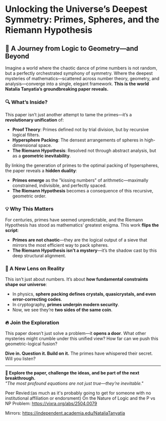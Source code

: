 # **Unlocking the Universe’s Deepest Symmetry: Primes, Spheres, and the Riemann Hypothesis**

## **🚀 A Journey from Logic to Geometry—and Beyond**

Imagine a world where the chaotic dance of prime numbers is not random, but a perfectly orchestrated symphony of symmetry. Where the deepest mysteries of mathematics—scattered across number theory, geometry, and analysis—converge into a single, elegant framework. **This is the world Natalia Tanyatia’s groundbreaking paper reveals.**

### **🔍 What’s Inside?**  
This paper isn’t just another attempt to tame the primes—it’s a **revolutionary unification** of:  
- **Proof Theory**: Primes defined not by trial division, but by recursive logical filters.  
- **Hypersphere Packing**: The densest arrangements of spheres in high-dimensional space.  
- **The Riemann Hypothesis**: Resolved not through abstract analysis, but as a **geometric inevitability**.  

By linking the generation of primes to the optimal packing of hyperspheres, the paper reveals a **hidden duality**:  
- **Primes emerge** as the "kissing numbers" of arithmetic—maximally constrained, indivisible, and perfectly spaced.  
- **The Riemann Hypothesis** becomes a consequence of this recursive, geometric order.  

### **💡 Why This Matters**  
For centuries, primes have seemed unpredictable, and the Riemann Hypothesis has stood as mathematics’ greatest enigma. This work **flips the script**:  
- **Primes are not chaotic**—they are the logical output of a sieve that mirrors the most efficient way to pack spheres.  
- **The Riemann Hypothesis isn’t a mystery**—it’s the shadow cast by this deep structural alignment.  

### **🌌 A New Lens on Reality**  
This isn’t just about numbers. It’s about **how fundamental constraints shape our universe**:  
- In physics, **sphere packing defines crystals, quasicrystals, and even error-correcting codes**.  
- In cryptography, **primes underpin modern security**.  
- Now, we see they’re **two sides of the same coin**.  

### **🔥 Join the Exploration**  
This paper doesn’t just solve a problem—it **opens a door**. What other mysteries might crumble under this unified view? How far can we push this geometric-logical fusion?  

**Dive in. Question it. Build on it.** The primes have whispered their secret. Will you listen?  

---

**🔗 Explore the paper, challenge the ideas, and be part of the next breakthrough.**  
*"The most profound equations are not just true—they’re inevitable."*  

Peer Revied:(as much as it's probably going to get for someone with no institutional affiliation or endorsment)
On the Nature of Logic and the P vs NP Problem: https://vixra.org/abs/2504.0079

Mirrors:
https://independent.academia.edu/NataliaTanyatia


